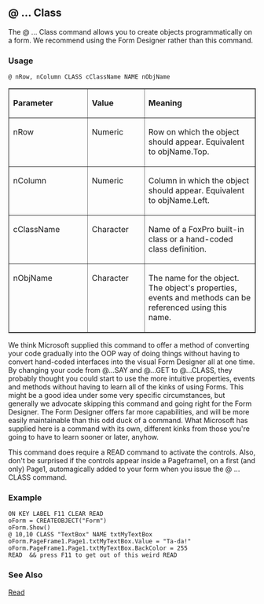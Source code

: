 ## @ ... Class

The @ ... Class command allows you to create objects programmatically on a form. We recommend using the Form Designer rather than this command.

### Usage

```foxpro
@ nRow, nColumn CLASS cClassName NAME nObjName
```
<table border cellspacing=0 cellpadding=0 width=100%>
<tr>
  <td width=32% valign=top>
  <p><b>Parameter</b></p>
  </td>
  <td width=23% valign=top>
  <p><b>Value</b></p>
  </td>
  <td width=45% valign=top>
  <p><b>Meaning</b></p>
  </td>
 </tr>
<tr>
  <td width=32% valign=top>
  <p>nRow</p>
  </td>
  <td width=23% valign=top>
  <p>Numeric</p>
  </td>
  <td width=45% valign=top>
  <p>Row on which the object should appear. Equivalent to objName.Top.</p>
  </td>
 </tr>
<tr>
  <td width=32% valign=top>
  <p>nColumn</p>
  </td>
  <td width=23% valign=top>
  <p>Numeric</p>
  </td>
  <td width=45% valign=top>
  <p>Column in which the object should appear. Equivalent to objName.Left.</p>
  </td>
 </tr>
<tr>
  <td width=32% valign=top>
  <p>cClassName</p>
  </td>
  <td width=23% valign=top>
  <p>Character</p>
  </td>
  <td width=45% valign=top>
  <p>Name of a FoxPro built-in class or a hand-coded class definition.</p>
  </td>
 </tr>
<tr>
  <td width=32% valign=top>
  <p>nObjName</p>
  </td>
  <td width=23% valign=top>
  <p>Character</p>
  </td>
  <td width=45% valign=top>
  <p>The name for the object. The object's properties, events and methods can be referenced using this name.</p>
  </td>
 </tr>
</table>

We think Microsoft supplied this command to offer a method of converting your code gradually into the OOP way of doing things without having to convert hand-coded interfaces into the visual Form Designer all at one time. By changing your code from @...SAY and @...GET to @...CLASS, they probably thought you could start to use the more intuitive properties, events and methods without having to learn all of the kinks of using Forms. This might be a good idea under some very specific circumstances, but generally we advocate skipping this command and going right for the Form Designer. The Form Designer offers far more capabilities, and will be more easily maintainable than this odd duck of a command. What Microsoft has supplied here is a command with its own, different kinks from those you're going to have to learn sooner or later, anyhow. 

This command does require a READ command to activate the controls. Also, don't be surprised if the controls appear inside a Pageframe1, on a first (and only) Page1, automagically added to your form when you issue the @ ... CLASS command.

### Example

```foxpro
ON KEY LABEL F11 CLEAR READ
oForm = CREATEOBJECT("Form")
oForm.Show()
@ 10,10 CLASS "TextBox" NAME txtMyTextBox
oForm.PageFrame1.Page1.txtMyTextBox.Value = "Ta-da!"
oForm.PageFrame1.Page1.txtMyTextBox.BackColor = 255
READ  && press F11 to get out of this weird READ
```
### See Also

[Read](s4g184.md)